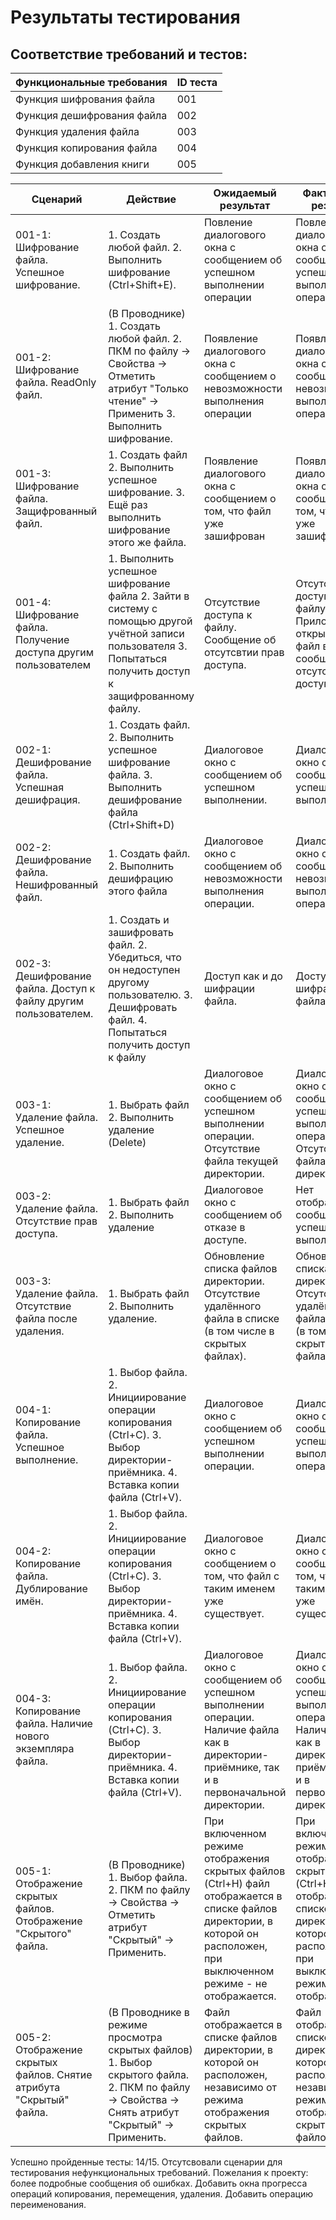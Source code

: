# Результаты тестирования
## Соответствие требований и тестов:
| Функциональные требования         | ID теста           |
| ------------- |------------------|
| Функция шифрования файла  | 001 |
| Функция дешифрования файла    | 002 |
| Функция удаления файла | 003 |
| Функция копирования файла  | 004 |
| Функция добавления книги    | 005 |

| Сценарий         | Действие           | Ожидаемый результат         | Фактический результат           | Оценка         |
| ---------------- |------------------- | ----------------------------|---------------------------------|----------------|
| 001-1: Шифрование файла. Успешное шифрование. | 1. Создать любой файл. 2. Выполнить шифрование (Ctrl+Shift+E). | Повление диалогового окна с сообщением об успешном выполнении операции | Повление диалогового окна с сообщением об успешном выполнении операции | Сценарий выполнен |
| 001-2: Шифрование файла. ReadOnly файл. | (В Проводнике) 1. Создать любой файл. 2. ПКМ по файлу -> Свойства -> Отметить атрибут "Только чтение" -> Применить 3. Выполнить шифрование. | Появление диалогового окна с сообщением о невозможности выполнения операции | Появление диалогового окна с сообщением о невозможности выполнения операции | Сценарий выполнен |
| 001-3: Шифрование файла. Защифрованный файл. | 1. Создать файл 2. Выполнить успешное шифрование. 3. Ещё раз выполнить шифрование этого же файла. | Появление диалогового окна с сообщением о том, что файл уже зашифрован | Появление диалогового окна с сообщением о том, что файл уже зашифрован | Сценарий выполнен |
| 001-4: Шифрование файла. Получение доступа другим пользователем | 1. Выполнить успешное шифрование файла 2. Зайти в систему с помощью другой учётной записи пользователя 3. Попытаться получить доступ к защифрованному файлу. | Отсутствие доступа к файлу. Сообщение об отсутсвтии прав доступа. | Отсутствие доступа к файлу. Приложение, открывающее файл выводит сообщение об отсутсвтии прав доступа. | Сценарий выполнен |
| 002-1: Дешифрование файла. Успешная дешифрация. | 1. Создать файл. 2. Выполнить успешное шифрование файла. 3. Выполнить дешифрование файла (Ctrl+Shift+D) | Диалоговое окно с сообщением об успешном выполнении. | Диалоговое окно с сообщением об успешном выполнении. | Сценарий выполнен |
| 002-2: Дешифрование файла. Нешифрованный файл. | 1. Создать файл. 2. Выполнить дешифрацию этого файла | Диалоговое окно с сообщением об невозможности выполнения операции. | Диалоговое окно с сообщением об невозможности выполнения операции. | Сценарий выполнен |
| 002-3: Дешифрование файла. Доступ к файлу другим пользователем. | 1. Создать и зашифровать файл. 2. Убедиться, что он недоступен другому пользователю. 3. Дешифровать файл. 4. Попытаться получить доступ к файлу | Доступ как и до шифрации файла. | Доступ как и до шифрации файла. | Сценарий выполнен |
| 003-1: Удаление файла. Успешное удаление. | 1. Выбрать файл 2. Выполнить удаление (Delete) | Диалоговое окно с сообщением об успешном выполнении операции. Отсутствие файла текущей директории. | Диалоговое окно с сообщением об успешном выполнении операции. Отсутствие файла текущей директории. | Сценарий выполнен |
| 003-2: Удаление файла. Отсутствие прав доступа. | 1. Выбрать файл 2. Выполнить удаление | Диалоговое окно с сообщением об отказе в доступе. | Нет отображения сообщения об успешном выполнении | Сценарий не выполнен |
| 003-3: Удаление файла. Отсутствие файла после удаления. | 1. Выбрать файл 2. Выполнить удаление. | Обновление списка файлов директории. Отсутствие удалённого файла в списке (в том числе в скрытых файлах). | Обновление списка файлов директории. Отсутствие удалённого файла в списке (в том числе в скрытых файлах). | Сценарий выполнен |
| 004-1: Копирование файла. Успешное выполнение. | 1. Выбор файла. 2. Инициирование операции копирования (Ctrl+C). 3. Выбор директории-приёмника. 4. Вставка копии файла (Ctrl+V). | Диалоговое окно с сообщением об успешном выполнении операции. | Диалоговое окно с сообщением об успешном выполнении операции. | Сценарий выполнен |
| 004-2: Копирование файла. Дублирование имён. | 1. Выбор файла. 2. Инициирование операции копирования (Ctrl+C). 3. Выбор директории-приёмника. 4. Вставка копии файла (Ctrl+V). | Диалоговое окно с сообщением о том, что файл с таким именем уже существует. | Диалоговое окно с сообщением о том, что файл с таким именем уже существует. | Сценарий выполнен |
| 004-3: Копирование файла. Наличие нового экземпляра файла. | 1. Выбор файла. 2. Инициирование операции копирования (Ctrl+C). 3. Выбор директории-приёмника. 4. Вставка копии файла (Ctrl+V). | Диалоговое окно с сообщением об успешном выполнении операции. Наличие файла как в директории-приёмнике, так и в первоначальной директории. | Диалоговое окно с сообщением об успешном выполнении операции. Наличие файла как в директории-приёмнике, так и в первоначальной директории. | Сценарий выполнен |
| 005-1: Отображение скрытых файлов. Отображение "Скрытого" файла. | (В Проводнике) 1. Выбор файла. 2. ПКМ по файлу -> Свойства -> Отметить атрибут "Скрытый" -> Применить. | При включенном режиме отображения скрытых файлов (Ctrl+H) файл отображается в списке файлов директории, в которой он расположен, при выключенном режиме - не отображается. | При включенном режиме отображения скрытых файлов (Ctrl+H) файл отображается в списке файлов директории, в которой он расположен, при выключенном режиме - не отображается. | Сценарий выполнен |
| 005-2: Отображение скрытых файлов. Снятие атрибута "Скрытый" файла. | (В Проводнике в режиме просмотра скрытых файлов) 1. Выбор скрытого файла. 2. ПКМ по файлу -> Свойства -> Снять атрибут "Скрытый" -> Применить. | Файл отображается в списке файлов директории, в которой он расположен, независимо от режима отображения скрытых файлов. | Файл отображается в списке файлов директории, в которой он расположен, независимо от режима отображения скрытых файлов. | Сценарий выполнен |

Успешно пройденные тесты: 14/15.
Отсутсвовали сценарии для тестирования нефункциональных требований.
Пожелания к проекту: более подробные сообщения об ошибках. Добавить окна прогресса операций копирования, перемещения, удаления. Добавить операцию переименования.
